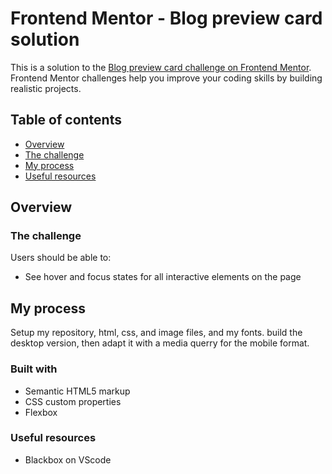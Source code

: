 # Frontend Mentor - Blog preview card solution

This is a solution to the [Blog preview card challenge on Frontend Mentor](https://www.frontendmentor.io/challenges/blog-preview-card-ckPaj01IcS). Frontend Mentor challenges help you improve your coding skills by building realistic projects. 

## Table of contents

  - [Overview](#overview)
  - [The challenge](#the-challenge)
  - [My process](#my-process)
  - [Useful resources](#useful-resources)

## Overview

### The challenge

Users should be able to:

- See hover and focus states for all interactive elements on the page


## My process

Setup my repository, html, css, and image files, and my fonts.
build the desktop version, then adapt it with a media querry for the mobile format.

### Built with

- Semantic HTML5 markup
- CSS custom properties
- Flexbox


### Useful resources

- Blackbox on VScode

